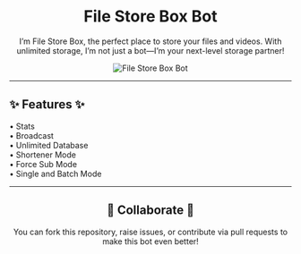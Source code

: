 <h1 align="center">File Store Box Bot</h1>

<p align="center">I’m File Store Box, the perfect place to store your files and videos. With unlimited storage, I’m not just a bot—I’m your next-level storage partner!</p>

<p align="center">
  <img src="https://envs.sh/Hpz.jpg" alt="File Store Box Bot" />
</p>

---

<h2>✨ Features ✨</h2>

<p>
  • Stats <br>
  • Broadcast <br>
  • Unlimited Database <br>
  • Shortener Mode <br>
  • Force Sub Mode <br>
  • Single and Batch Mode
</p>

---

<h2 align="center">🤝 Collaborate 🤝</h2>

<p align="center">You can fork this repository, raise issues, or contribute via pull requests to make this bot even better!</p>
